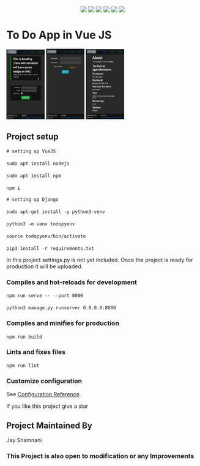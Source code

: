 <div align="center">
<a href="https://github.com/vuejs/vue"><img src="https://img.shields.io/badge/vue-3.0.0-brightgreen?style=for-the-badge" /></a>
<a href="https://github.com/vuejs/vuex"><img src="https://img.shields.io/badge/vuex-4.0.0-green?style=for-the-badge" /></a>
<a href="https://github.com/vuejs/vue-router"><img src="https://img.shields.io/badge/vuerouter-4.5.0-yellowgreen?style=for-the-badge" /></a>
<a href="https://github.com/django/django"><img src="https://img.shields.io/badge/django-3.1.7-blue?style=for-the-badge" /></a>
<a href="https://github.com/encode/django-rest-framework"><img src="https://img.shields.io/badge/djangorestframework-3.12.4-blueviolet?style=for-the-badge" /></a>
<a href="https://www.postgresql.org/"><img src="https://img.shields.io/badge/PostgreSQL-13.0.0-121212?style=for-the-badge" /></a>
</div>

# To Do App in Vue JS
<div>

<img src="https://github.com/JayShamani/todoapp-in-vue/blob/master/screenshots/TodoHome.jpeg?raw=true" width="100">

<img src="https://github.com/JayShamani/todoapp-in-vue/blob/master/screenshots/TodoLogin.jpeg?raw=true" width="100">

<img src="https://github.com/JayShamani/todoapp-in-vue/blob/master/screenshots/TodoAbout.jpeg?raw=true" width="100">

</div>

## Project setup

```
# setting up VueJS

sudo apt install nodejs

sudo apt install npm

npm i
```

```
# setting up Django

sudo apt-get install -y python3-venv

python3 -m venv todopyenv

source todopyenv/bin/activate

pip3 install -r requirements.txt
```

In this project settings.py is not yet included. Once the project is ready for production it will be uploaded.
### Compiles and hot-reloads for development
```
npm run serve -- --port 8000

python3 manage.py runserver 0.0.0.0:8080
```

### Compiles and minifies for production

```
npm run build
```

### Lints and fixes files

```
npm run lint
```

### Customize configuration
See [Configuration Reference](https://cli.vuejs.org/config/).

If you like this project give a star
## Project Maintained By

Jay Shamnani

### This Project is also open to modification or any Improvements